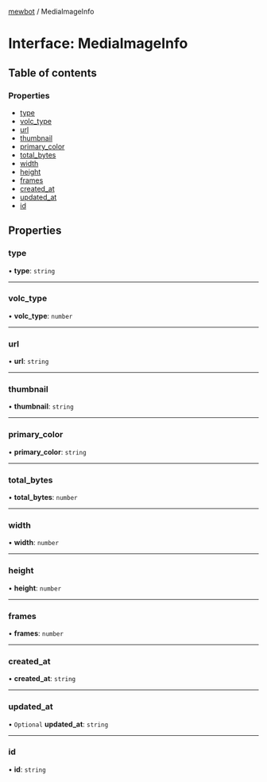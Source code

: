 [mewbot](../README.md) / MediaImageInfo

# Interface: MediaImageInfo

## Table of contents

### Properties

- [type](MediaImageInfo.md#type)
- [volc\_type](MediaImageInfo.md#volc_type)
- [url](MediaImageInfo.md#url)
- [thumbnail](MediaImageInfo.md#thumbnail)
- [primary\_color](MediaImageInfo.md#primary_color)
- [total\_bytes](MediaImageInfo.md#total_bytes)
- [width](MediaImageInfo.md#width)
- [height](MediaImageInfo.md#height)
- [frames](MediaImageInfo.md#frames)
- [created\_at](MediaImageInfo.md#created_at)
- [updated\_at](MediaImageInfo.md#updated_at)
- [id](MediaImageInfo.md#id)

## Properties

### type

• **type**: `string`

___

### volc\_type

• **volc\_type**: `number`

___

### url

• **url**: `string`

___

### thumbnail

• **thumbnail**: `string`

___

### primary\_color

• **primary\_color**: `string`

___

### total\_bytes

• **total\_bytes**: `number`

___

### width

• **width**: `number`

___

### height

• **height**: `number`

___

### frames

• **frames**: `number`

___

### created\_at

• **created\_at**: `string`

___

### updated\_at

• `Optional` **updated\_at**: `string`

___

### id

• **id**: `string`
